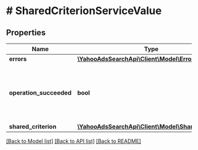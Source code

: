 # # SharedCriterionServiceValue

## Properties

Name | Type | Description | Notes
------------ | ------------- | ------------- | -------------
**errors** | [**\YahooAdsSearchApi\Client\Model\Error[]**](Error.md) |  | [optional] 
**operation_succeeded** | **bool** | &lt;ja&gt;処理結果を表示します。&lt;/ja&gt;&lt;br&gt;&lt;en&gt;Showing operation result.&lt;/en&gt; | [optional] 
**shared_criterion** | [**\YahooAdsSearchApi\Client\Model\SharedCriterion**](SharedCriterion.md) |  | [optional] 

[[Back to Model list]](../../README.md#documentation-for-models) [[Back to API list]](../../README.md#documentation-for-api-endpoints) [[Back to README]](../../README.md)


